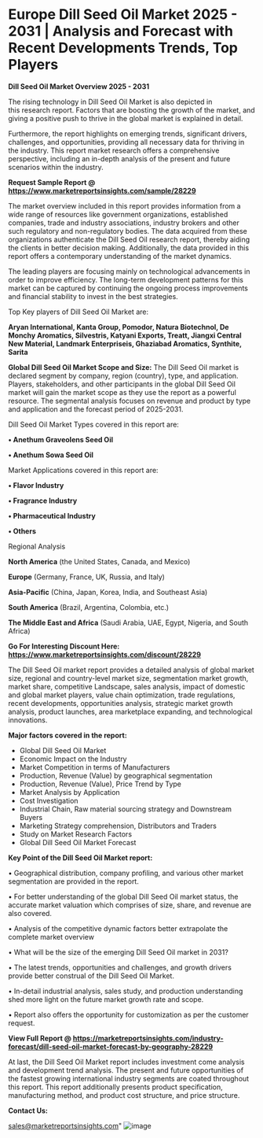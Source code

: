# Europe Dill Seed Oil Market 2025 - 2031 | Analysis and Forecast with Recent Developments Trends, Top Players

<Strong> Dill Seed Oil Market Overview 2025 - 2031</strong>

The rising technology in Dill Seed Oil Market is also depicted in this research report. Factors that are boosting the growth of the market, and giving a positive push to thrive in the global market is explained in detail.

Furthermore, the report highlights on emerging trends, significant drivers, challenges, and opportunities, providing all necessary data for thriving in the industry. This report market research offers a comprehensive perspective, including an in-depth analysis of the present and future scenarios within the industry.

<strong>Request Sample Report @ <a href=https://www.marketreportsinsights.com/sample/28229>https://www.marketreportsinsights.com/sample/28229</a></strong>

The market overview included in this report provides information from a wide range of resources like government organizations, established companies, trade and industry associations, industry brokers and other such regulatory and non-regulatory bodies. The data acquired from these organizations authenticate the Dill Seed Oil research report, thereby aiding the clients in better decision making. Additionally, the data provided in this report offers a contemporary understanding of the market dynamics.

The leading players are focusing mainly on technological advancements in order to improve efficiency. The long-term development patterns for this market can be captured by continuing the ongoing process improvements and financial stability to invest in the best strategies.

Top Key players of Dill Seed Oil Market are:

<strong>Aryan International, Kanta Group, Pomodor, Natura Biotechnol, De Monchy Aromatics, Silvestris, Katyani Exports, Treatt, Jiangxi Central New Material, Landmark Enterpriseis, Ghaziabad Aromatics, Synthite, Sarita</strong>

<strong><b>Global Dill Seed Oil Market Scope and Size:</b></strong>
The Dill Seed Oil market is declared segment by company, region (country), type, and application. Players, stakeholders, and other participants in the global Dill Seed Oil market will gain the market scope as they use the report as a powerful resource. The segmental analysis focuses on revenue and product by type and application and the forecast period of 2025-2031.

Dill Seed Oil Market Types covered in this report are:

<strong>• Anethum Graveolens Seed Oil

• Anethum Sowa Seed Oil</strong>

Market Applications covered in this report are:

<strong>• Flavor Industry

• Fragrance Industry

• Pharmaceutical Industry

• Others</strong> 

Regional Analysis

<strong>North America</strong> (the United States, Canada, and Mexico)

<strong>Europe</strong> (Germany, France, UK, Russia, and Italy)

<strong>Asia-Pacific</strong> (China, Japan, Korea, India, and Southeast Asia)

<strong>South America</strong> (Brazil, Argentina, Colombia, etc.)

<strong>The Middle East and Africa</strong> (Saudi Arabia, UAE, Egypt, Nigeria, and South Africa)

<strong>Go For Interesting Discount Here: <a href=https://www.marketreportsinsights.com/discount/28229>https://www.marketreportsinsights.com/discount/28229</a></strong>

The Dill Seed Oil market report provides a detailed analysis of global market size, regional and country-level market size, segmentation market growth, market share, competitive Landscape, sales analysis, impact of domestic and global market players, value chain optimization, trade regulations, recent developments, opportunities analysis, strategic market growth analysis, product launches, area marketplace expanding, and technological innovations.

<strong><b>Major factors covered in the report:</b></strong>
<ul>
  <li>Global Dill Seed Oil Market </li>
  <li>Economic Impact on the Industry</li>
  <li>Market Competition in terms of Manufacturers</li>
  <li>Production, Revenue (Value) by geographical segmentation</li>
  <li>Production, Revenue (Value), Price Trend by Type</li>
  <li>Market Analysis by Application</li>
  <li>Cost Investigation</li>
  <li>Industrial Chain, Raw material sourcing strategy and Downstream Buyers</li>
  <li>Marketing Strategy comprehension, Distributors and Traders</li>
  <li>Study on Market Research Factors</li>
  <li>Global Dill Seed Oil Market Forecast</li>
</ul>

<strong><b>Key Point of the Dill Seed Oil Market report:</b></strong>

• Geographical distribution, company profiling, and various other market segmentation are provided in the report.

• For better understanding of the global Dill Seed Oil market status, the accurate market valuation which comprises of size, share, and revenue are also covered.

• Analysis of the competitive dynamic factors better extrapolate the complete market overview

• What will be the size of the emerging Dill Seed Oil market in 2031?

• The latest trends, opportunities and challenges, and growth drivers provide better construal of the Dill Seed Oil Market.

• In-detail industrial analysis, sales study, and production understanding shed more light on the future market growth rate and scope.

• Report also offers the opportunity for customization as per the customer request.

<strong><b>View Full Report @ <a href=https://marketreportsinsights.com/industry-forecast/dill-seed-oil-market-forecast-by-geography-28229>https://marketreportsinsights.com/industry-forecast/dill-seed-oil-market-forecast-by-geography-28229</a></b></strong>


At last, the Dill Seed Oil Market report includes investment come analysis and development trend analysis. The present and future opportunities of the fastest growing international industry segments are coated throughout this report. This report additionally presents product specification, manufacturing method, and product cost structure, and price structure.

<strong>Contact Us:</strong>

sales@marketreportsinsights.com"
![image](https://github.com/user-attachments/assets/261cc8dd-768c-4c3f-8ac9-51da5c829a4a)
